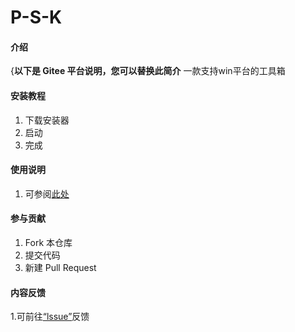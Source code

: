 # P-S-K

#### 介绍
{**以下是 Gitee 平台说明，您可以替换此简介**
一款支持win平台的工具箱

#### 安装教程

1.  下载安装器
2.  启动
3.  完成

#### 使用说明

1. 可参阅[此处](https://gitee.com/fast_walker/p-s-k/wikis)

#### 参与贡献

1.  Fork 本仓库
3.  提交代码
4.  新建 Pull Request

#### 内容反馈

1.可前往[“lssue”](https://gitee.com/fast_walker/p-s-k/issues)反馈